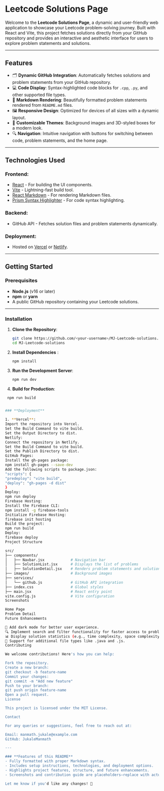 # **Leetcode Solutions Page**

Welcome to the **Leetcode Solutions Page**, a dynamic and user-friendly web application to showcase your Leetcode problem-solving journey. Built with React and Vite, this project fetches solutions directly from your GitHub repository and provides an interactive and aesthetic interface for users to explore problem statements and solutions.

---

## **Features**

- 🗂️ **Dynamic GitHub Integration**: Automatically fetches solutions and problem statements from your GitHub repository.
- 💻 **Code Display**: Syntax-highlighted code blocks for `.cpp`, `.py`, and other supported file types.
- 📖 **Markdown Rendering**: Beautifully formatted problem statements rendered from `README.md` files.
- 🖼️ **Responsive Design**: Optimized for devices of all sizes with a dynamic layout.
- 🎨 **Customizable Themes**: Background images and 3D-styled boxes for a modern look.
- 🔍 **Navigation**: Intuitive navigation with buttons for switching between code, problem statements, and the home page.

---

## **Technologies Used**

### **Frontend**:
- [React](https://reactjs.org/) - For building the UI components.
- [Vite](https://vitejs.dev/) - Lightning-fast build tool.
- [React Markdown](https://github.com/remarkjs/react-markdown) - For rendering Markdown files.
- [Prism Syntax Highlighter](https://prismjs.com/) - For code syntax highlighting.

### **Backend**:
- GitHub API - Fetches solution files and problem statements dynamically.

### **Deployment**:
- Hosted on [Vercel](https://vercel.com/) or [Netlify](https://netlify.com/).

---

## **Getting Started**

### **Prerequisites**
- **Node.js** (v16 or later)
- **npm** or **yarn**
- A public GitHub repository containing your Leetcode solutions.

---

### **Installation**

1. **Clone the Repository**:
   ```bash
   git clone https://github.com/<your-username>/MJ-Leetcode-solutions.git
   cd MJ-Leetcode-solutions
2. **Install Dependencies** :
    ```bash
    npm install
    
3. **Run the Development Server**:
   ```bash
   npm run dev
4. **Build for Production**:
  ```bash
   npm run build


### **Deployment**

1. **Vercel**:
Import the repository into Vercel.
Set the Build Command to vite build.
Set the Output Directory to dist.
Netlify:
Connect the repository in Netlify.
Set the Build Command to vite build.
Set the Publish Directory to dist.
GitHub Pages:
Install the gh-pages package:
npm install gh-pages --save-dev
Add the following scripts to package.json:
"scripts": {
  "predeploy": "vite build",
  "deploy": "gh-pages -d dist"
}
Deploy:
npm run deploy
Firebase Hosting:
Install the Firebase CLI:
npm install -g firebase-tools
Initialize Firebase Hosting:
firebase init hosting
Build the project:
npm run build
Deploy:
firebase deploy
Project Structure

src/
├── components/
│   ├── Navbar.jsx            # Navigation bar
│   ├── SolutionList.jsx      # Displays the list of problems
│   ├── SolutionDetail.jsx    # Renders problem statements and solutions
├── images/                   # Background images
├── services/
│   └── github.js             # GitHub API integration
├── index.css                 # Global styles
├── main.jsx                  # React entry point
vite.config.js                # Vite configuration
Screenshots

Home Page
Problem Detail
Future Enhancements

🌟 Add dark mode for better user experience.
🔍 Implement search and filter functionality for faster access to problems.
📊 Display solution statistics (e.g., time complexity, space complexity).
🚀 Support for additional file types like .java and .js.
Contributing

We welcome contributions! Here's how you can help:

Fork the repository.
Create a new branch:
git checkout -b feature-name
Commit your changes:
git commit -m "Add new feature"
Push to your branch:
git push origin feature-name
Open a pull request.
License

This project is licensed under the MIT License.

Contact

For any queries or suggestions, feel free to reach out at:

Email: manmath.jukale@example.com
GitHub: JukaleManmath

---

### **Features of this README**
- Fully formatted with proper Markdown syntax.
- Includes setup instructions, technologies, and deployment options.
- Highlights project features, structure, and future enhancements.
- Screenshots and contribution guide are placeholders—replace with actual details.

Let me know if you'd like any changes! 🚀






